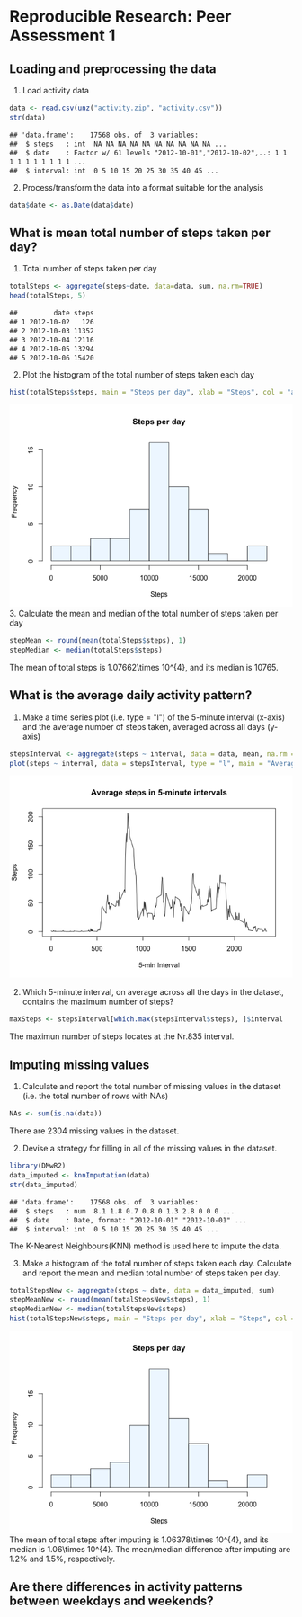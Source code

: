 # Reproducible Research: Peer Assessment 1


## Loading and preprocessing the data
1. Load activity data

```r
data <- read.csv(unz("activity.zip", "activity.csv"))
str(data)
```

```
## 'data.frame':	17568 obs. of  3 variables:
##  $ steps   : int  NA NA NA NA NA NA NA NA NA NA ...
##  $ date    : Factor w/ 61 levels "2012-10-01","2012-10-02",..: 1 1 1 1 1 1 1 1 1 1 ...
##  $ interval: int  0 5 10 15 20 25 30 35 40 45 ...
```
2. Process/transform the data into a format suitable for the analysis

```r
data$date <- as.Date(data$date)
```

## What is mean total number of steps taken per day?
1. Total number of steps taken per day

```r
totalSteps <- aggregate(steps~date, data=data, sum, na.rm=TRUE)
head(totalSteps, 5)
```

```
##         date steps
## 1 2012-10-02   126
## 2 2012-10-03 11352
## 3 2012-10-04 12116
## 4 2012-10-05 13294
## 5 2012-10-06 15420
```
2. Plot the histogram of the total number of steps taken each day

```r
hist(totalSteps$steps, main = "Steps per day", xlab = "Steps", col = "aliceblue", breaks = 15)
```

![](PA1_template_files/figure-html/step4-1.png)<!-- -->
3. Calculate the mean and median of the total number of steps taken per day

```r
stepMean <- round(mean(totalSteps$steps), 1)
stepMedian <- median(totalSteps$steps)
```
The mean of total steps is 1.07662\times 10^{4}, and its median is 10765.

## What is the average daily activity pattern?
1. Make a time series plot (i.e. type = "l") of the 5-minute interval (x-axis) and the average number of steps taken, averaged across all days (y-axis)

```r
stepsInterval <- aggregate(steps ~ interval, data = data, mean, na.rm = TRUE)
plot(steps ~ interval, data = stepsInterval, type = "l", main = "Average steps in 5-minute intervals", xlab = "5-min Interval", ylab="Steps")
```

![](PA1_template_files/figure-html/step6-1.png)<!-- -->

2. Which 5-minute interval, on average across all the days in the dataset, contains the maximum number of steps?

```r
maxSteps <- stepsInterval[which.max(stepsInterval$steps), ]$interval
```
The maximun number of steps locates at the Nr.835 interval.

## Imputing missing values
1. Calculate and report the total number of missing values in the dataset (i.e. the total number of rows with NAs)

```r
NAs <- sum(is.na(data))
```
There are 2304 missing values in the dataset.

2. Devise a strategy for filling in all of the missing values in the dataset.

```r
library(DMwR2)
data_imputed <- knnImputation(data)
str(data_imputed)
```

```
## 'data.frame':	17568 obs. of  3 variables:
##  $ steps   : num  8.1 1.8 0.7 0.8 0 1.3 2.8 0 0 0 ...
##  $ date    : Date, format: "2012-10-01" "2012-10-01" ...
##  $ interval: int  0 5 10 15 20 25 30 35 40 45 ...
```
The K-Nearest Neighbours(KNN) method is used here to impute the data.

3. Make a histogram of the total number of steps taken each day. Calculate and report the mean and median total number of steps taken per day.

```r
totalStepsNew <- aggregate(steps ~ date, data = data_imputed, sum)
stepMeanNew <- round(mean(totalStepsNew$steps), 1)
stepMedianNew <- median(totalStepsNew$steps)
hist(totalStepsNew$steps, main = "Steps per day", xlab = "Steps", col = "aliceblue", breaks = 15)
```

![](PA1_template_files/figure-html/step10-1.png)<!-- -->
The mean of total steps after imputing is 1.06378\times 10^{4}, and its median is 1.06\times 10^{4}. The mean/median difference after imputing are 1.2% and 1.5%, respectively.

## Are there differences in activity patterns between weekdays and weekends?
